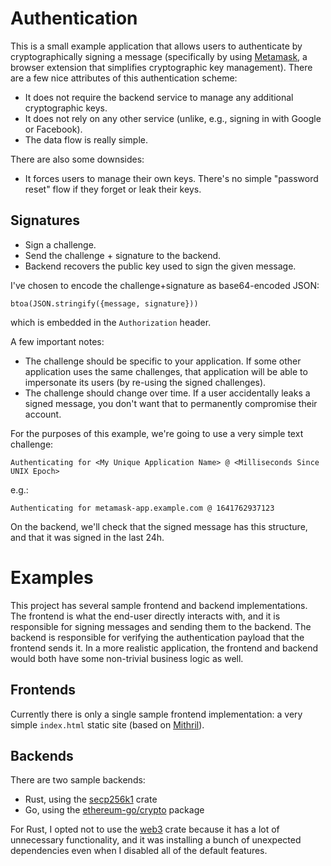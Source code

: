# Authentication

This is a small example application that allows users to authenticate by
cryptographically signing a message (specifically by using
[Metamask](https://metamask.io/), a browser extension that simplifies
cryptographic key management). There are a few nice attributes of this
authentication scheme:

  * It does not require the backend service to manage any additional cryptographic keys.
  * It does not rely on any other service (unlike, e.g., signing in with Google or Facebook).
  * The data flow is really simple.

There are also some downsides:

  * It forces users to manage their own keys. There's no simple "password
    reset" flow if they forget or leak their keys.

## Signatures

- Sign a challenge.
- Send the challenge + signature to the backend.
- Backend recovers the public key used to sign the given message.

I've chosen to encode the challenge+signature as base64-encoded JSON:
```
btoa(JSON.stringify({message, signature}))
```
which is embedded in the `Authorization` header.


A few important notes:
- The challenge should be specific to your application. If some other application uses the same
  challenges, that application will be able to impersonate its users (by re-using the signed challenges).
- The challenge should change over time. If a user accidentally leaks a signed message, you don't want
  that to permanently compromise their account.

For the purposes of this example, we're going to use a very simple text challenge:
```
Authenticating for <My Unique Application Name> @ <Milliseconds Since UNIX Epoch>
```
e.g.:
```
Authenticating for metamask-app.example.com @ 1641762937123
```

On the backend, we'll check that the signed message has this structure, and
that it was signed in the last 24h.

# Examples

This project has several sample frontend and backend implementations. The
frontend is what the end-user directly interacts with, and it is responsible
for signing messages and sending them to the backend. The backend is
responsible for verifying the authentication payload that the frontend sends
it. In a more realistic application, the frontend and backend would both have
some non-trivial business logic as well.

## Frontends

Currently there is only a single sample frontend implementation: a very simple `index.html`
static site (based on [Mithril](https://mithril.js.org/)).

## Backends

There are two sample backends:
  - Rust, using the [secp256k1](https://crates.io/crates/secp256k1) crate
  - Go, using the [ethereum-go/crypto](https://pkg.go.dev/github.com/ethereum/go-ethereum/crypto) package

For Rust, I opted not to use the [web3](https://crates.io/crates/web3) crate
because it has a lot of unnecessary functionality, and it was installing a
bunch of unexpected dependencies even when I disabled all of the default
features.
